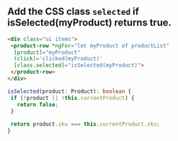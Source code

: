 

##  Add the CSS class `selected` if isSelected(myProduct) returns true.
```html
<div class="ui items">
 <product-row *ngFor="let myProduct of productList"
  [product]="myProduct"
  (click)='clicked(myProduct)'
  [class.selected]="isSelected(myProduct)">
 </product-row>
</div>
```

```ts
isSelected(product: Product): boolean {
 if (!product || !this.currentProduct) { 
   return false;
 }
 
 return product.sku === this.currentProduct.sku;
}
```

